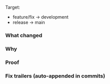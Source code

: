 Target:
 - feature/fix → development
 - release → main

### What changed

### Why

### Proof

### Fix trailers (auto-appended in commits)
